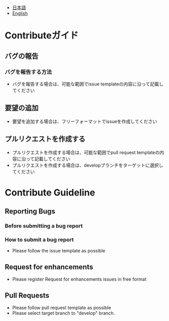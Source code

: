 - [日本語](#ja)
- [English](#en)

# Contributeガイド<a name="ja">

## バグの報告

### バグを報告する方法
- バグを報告する場合は、可能な範囲でissue templateの内容に沿って記載してください

## 要望の追加
- 要望を追加する場合は、フリーフォーマットでissueを作成してください

## プルリクエストを作成する
- プルリクエストを作成する場合は、可能な範囲でpull request templateの内容に沿って記載してください
- プルリクエストを作成する場合は、developブランチをターゲットに選択してください

# Contribute Guideline<a name="en">

## Reporting Bugs

### Before submitting a bug report

### How to submit a bug report
- Please follow the issue template as possible

## Request for enhancements
- Please register Request for enhancements issues in free format

## Pull Requests
- Please follow pull request template as possible
- Please select target branch to "develop" branch.
